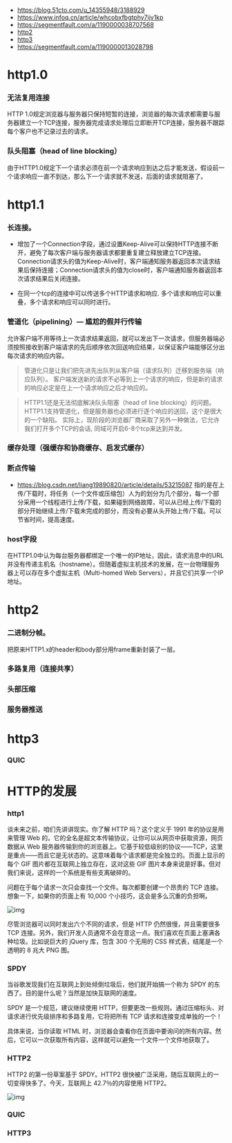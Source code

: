 - https://blog.51cto.com/u_14355948/3188929
- https://www.infoq.cn/article/whcobxfbgtphy7ijv1kp
- https://segmentfault.com/a/1190000038707568
- [http2](https://http2-explained.haxx.se/zh)
- [http3](https://http3-explained.haxx.se/zh)
- https://segmentfault.com/a/1190000013028798

# http1.0
### 无法复用连接
HTTP 1.0规定浏览器与服务器只保持短暂的连接，浏览器的每次请求都需要与服务器建立一个TCP连接，服务器完成请求处理后立即断开TCP连接，服务器不跟踪每个客户也不记录过去的请求。


### 队头阻塞（head of line blocking）
由于HTTP1.0规定下一个请求必须在前一个请求响应到达之后才能发送，假设前一个请求响应一直不到达，那么下一个请求就不发送，后面的请求就阻塞了。


# http1.1
### 长连接。
- 增加了一个Connection字段，通过设置Keep-Alive可以保持HTTP连接不断开，避免了每次客户端与服务器请求都要重复建立释放建立TCP连接。Connection请求头的值为Keep-Alive时，客户端通知服务器返回本次请求结果后保持连接；Connection请求头的值为close时，客户端通知服务器返回本次请求结果后关闭连接。

- 在同一个tcp的连接中可以传送多个HTTP请求和响应. 多个请求和响应可以重叠，多个请求和响应可以同时进行。

### 管道化（pipelining）— 尴尬的假并行传输
允许客户端不用等待上一次请求结果返回，就可以发出下一次请求，但服务器端必须按照接收到客户端请求的先后顺序依次回送响应结果，以保证客户端能够区分出每次请求的响应内容。
> 管道化只是让我们把先进先出队列从客户端（请求队列）迁移到服务端（响应队列）。
> 客户端发送新的请求不必等到上一个请求的响应，但是新的请求的响应必定是在上一个请求响应之后才响应的。

>  HTTP1.1还是无法彻底解决队头阻塞（head of line blocking）的问题。
HTTP1.1支持管道化，但是服务器也必须进行逐个响应的送回，这个是很大的一个缺陷。
实际上，现阶段的浏览器厂商采取了另外一种做法，它允许我们打开多个TCP的会话, 同域可开启6-8个tcp来达到并发。


### 缓存处理（强缓存和协商缓存、启发式缓存）


### 断点传输
- https://blog.csdn.net/liang19890820/article/details/53215087
指的是在上传/下载时，将任务（一个文件或压缩包）人为的划分为几个部分，每一个部分采用一个线程进行上传/下载，如果碰到网络故障，可以从已经上传/下载的部分开始继续上传/下载未完成的部分，而没有必要从头开始上传/下载。可以节省时间，提高速度。

### host字段
在HTTP1.0中认为每台服务器都绑定一个唯一的IP地址，因此，请求消息中的URL并没有传递主机名（hostname）。但随着虚拟主机技术的发展，在一台物理服务器上可以存在多个虚拟主机（Multi-homed Web Servers），并且它们共享一个IP地址。


# http2
### 二进制分帧。
把原来HTTP1.x的header和body部分用frame重新封装了一层。
### 多路复用（连接共享）
### 头部压缩
### 服务器推送


# http3
### QUIC

# HTTP的发展
### http1

谈未来之前，咱们先讲讲现实。你了解 HTTP 吗？这个定义于 1991 年的协议是用来管理 Web 的。它的全名是超文本传输协议，让你可以从网页中获取资源，网页数据从 Web 服务器传输到你的浏览器上。它基于较低级别的协议——TCP，这里是重点——而且它是无状态的。这意味着每个请求都是完全独立的。页面上显示的每个 GIF 图片都在互联网上独立存在，这对这些 GIF 图片本身来说是好事。但对我们来说，这样的一个系统是有些支离破碎的。



问题在于每个请求一次只会查找一个文件。每次都要创建一个昂贵的 TCP 连接。想象一下，如果你的页面上有 10,000 个小技巧，这会是多么沉重的负担啊。



![img](image/8ae4633c59c0yyc094b6b82eb69e7506.jpg)

尽管浏览器可以同时发出六个不同的请求，但是 HTTP 仍然很慢，并且需要很多 TCP 连接。另外，我们开发人员通常不会在意这一点。我们喜欢在页面上塞满各种垃圾。比如说巨大的 jQuery 库，包含 300 个无用的 CSS 样式表，结尾是一个透明的 8 兆大 PNG 图。



### SPDY

当谷歌发现我们在互联网上到处倾倒垃圾后，他们就开始搞一个称为 SPDY 的东西了。目的是什么呢？当然是加快互联网的速度。



SPDY 是一个规范，建议继续使用 HTTP，但要更改一些规则。通过压缩标头、对请求进行优先级排序和多路复用，它将把所有 TCP 请求和连接变成单独的一个！

具体来说，当你读取 HTML 时，浏览器会查看你在页面中要询问的所有内容。然后，它可以一次获取所有内容，这样就可以避免一个文件一个文件地获取了。



### HTTP2

HTTP2 的第一份草案基于 SPDY。HTTP2 很快被广泛采用，随后互联网上的一切变得快多了。今天，互联网上 42.7％的内容使用 HTTP2。

![img](image/c0e5eb9e8bbd87a0c81914127420ab67.jpg)





### QUIC



### HTTP3